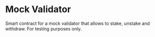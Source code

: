 Mock Validator
==================

Smart contract for a mock validator that allows to stake, unstake and withdraw.
For testing purposes only.
